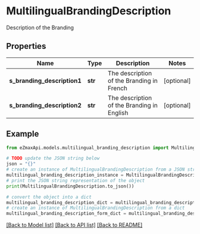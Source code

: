 # MultilingualBrandingDescription

Description of the Branding

## Properties

Name | Type | Description | Notes
------------ | ------------- | ------------- | -------------
**s_branding_description1** | **str** | The description of the Branding in French | [optional] 
**s_branding_description2** | **str** | The description of the Branding in English | [optional] 

## Example

```python
from eZmaxApi.models.multilingual_branding_description import MultilingualBrandingDescription

# TODO update the JSON string below
json = "{}"
# create an instance of MultilingualBrandingDescription from a JSON string
multilingual_branding_description_instance = MultilingualBrandingDescription.from_json(json)
# print the JSON string representation of the object
print(MultilingualBrandingDescription.to_json())

# convert the object into a dict
multilingual_branding_description_dict = multilingual_branding_description_instance.to_dict()
# create an instance of MultilingualBrandingDescription from a dict
multilingual_branding_description_form_dict = multilingual_branding_description.from_dict(multilingual_branding_description_dict)
```
[[Back to Model list]](../README.md#documentation-for-models) [[Back to API list]](../README.md#documentation-for-api-endpoints) [[Back to README]](../README.md)


